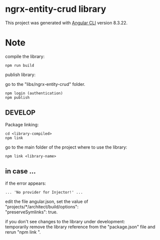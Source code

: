 # ngrx-entity-crud library
This project was generated with [Angular CLI](https://github.com/angular/angular-cli) version 8.3.22.

# Note

compile the library:  
```
npm run build
```

publish library:  
  
go to the "libs/ngrx-entity-crud" folder. 
```
npm login (authentication)
npm publish 
```

## DEVELOP
Package linking:
```
cd <library-compiled>
npm link
```
go to the main folder of the project where to use the library:
```
npm link <library-name>
```

##  in case ...
if the error appears:  

```
... 'No provider for Injector!' ...
```
edit the file angular.json, set the value of "projects/*/architect/build/options":  
"preserveSymlinks": true. 

if you don't see changes to the library under development:  
temporarily remove the library reference from the "package.json" file and rerun "npm link <library-name>". 


